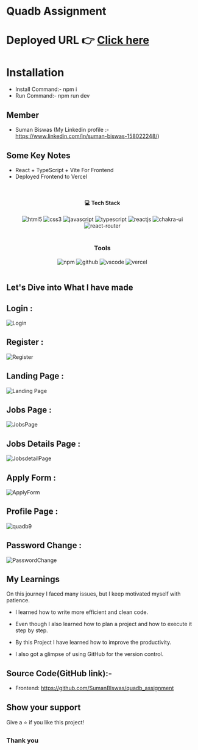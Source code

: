 # Quadb Assignment

# Deployed URL 👉 [Click here](https://quadb-assignment-puce.vercel.app/)

# Installation

- Install Command:- npm i
- Run Command:- npm run dev

## Member

- Suman Biswas (My Linkedin profile :- https://www.linkedin.com/in/suman-biswas-158022248/)
  <br/>

## Some Key Notes

- React + TypeScript + Vite For Frontend
- Deployed Frontend to Vercel

<br/>
<h4 align="center">💻 Tech Stack</h4>
 <div align="center">
 <img src = "https://img.shields.io/badge/html5-%23E34F26.svg?style=for-the-badge&logo=html5&logoColor=white" align="center" alt="html5">
 <img src = "https://img.shields.io/badge/css3-%231572B6.svg?style=for-the-badge&logo=css3&logoColor=white" align="center" alt="css3">
 <img src="https://img.shields.io/badge/javascript-%23323330.svg?style=for-the-badge&logo=javascript&logoColor=%23F7DF1E"  align="center" alt="javascript" />
   <img src="https://img.shields.io/badge/typescript-%23007ACC.svg?style=for-the-badge&logo=typescript&logoColor=white"  align="center" alt="typescript" />
 <img src="https://img.shields.io/badge/React-20232A?style=for-the-badge&logo=react&logoColor=61DAFB"  align="center" alt="reactjs" />
   <img src = "https://img.shields.io/badge/chakra ui-%234ED1C5.svg?style=for-the-badge&logo=chakraui&logoColor=white" align="center" alt="chakra-ui"/>
  <img src="https://img.shields.io/badge/React_Router-CA4245?style=for-the-badge&logo=react-router&logoColor=white"  align="center" alt="react-router" />
</div>
<br/>

<div align="center"><h3 align="center">Tools</h3> 
  <img src = "https://img.shields.io/badge/NPM-%23000000.svg?style=for-the-badge&logo=npm&logoColor=white" align="center" alt="npm">
  <img src="https://img.shields.io/badge/GitHub-100000?style=for-the-badge&logo=github&logoColor=white"  align="center" alt="github"/>
   <img src="https://img.shields.io/badge/Visual%20Studio-5C2D91.svg?style=for-the-badge&logo=visual-studio&logoColor=white"  align="center" alt="vscode"/>
    <img src="https://img.shields.io/badge/vercel-%23000000.svg?style=for-the-badge&logo=vercel&logoColor=white"  align="center" alt="vercel"/>
</div>
<br/>

## Let's Dive into What I have made


## Login :

![Login](https://github.com/SumanBlswas/quadb_assignment/assets/112753516/a6473f12-d8cb-4ab7-8fbe-453966a222ba)

## Register :

![Register](https://github.com/SumanBlswas/quadb_assignment/assets/112753516/b2bb1e69-13ec-4524-9e80-e249d18d40fb)

## Landing Page :

![Landing Page](https://github.com/SumanBlswas/quadb_assignment/assets/112753516/18cb49c6-6895-4d12-982c-e49668db94ec)

## Jobs Page :

![JobsPage](https://github.com/SumanBlswas/quadb_assignment/assets/112753516/2754580b-ba63-4a5b-9abc-e0a9fcbe6f55)

## Jobs Details Page :

![JobsdetailPage](https://github.com/SumanBlswas/quadb_assignment/assets/112753516/90040e0b-5562-4253-811e-b0cdf55ad531)

## Apply Form :

![ApplyForm](https://github.com/SumanBlswas/quadb_assignment/assets/112753516/fb9a5cb1-c25e-41f7-a3e2-3b24ce4a3587)

## Profile Page :

![quadb9](https://github.com/SumanBlswas/quadb_assignment/assets/112753516/a42c91d1-4247-49da-8223-53a7e72164ba)

## Password Change :

![PasswordChange](https://github.com/SumanBlswas/quadb_assignment/assets/112753516/799b7db6-7099-4547-9af7-0b8dd517e61e)


## My Learnings

On this journey I faced many issues, but I keep motivated myself with patience.

- I learned how to write more efficient and clean code.

- Even though I also learned how to plan a project and how to execute it step by step.

- By this Project I have learned how to improve the productivity.

- I also got a glimpse of using GitHub for the version control.

## Source Code(GitHub link):- 
- Frontend: https://github.com/SumanBlswas/quadb_assignment

## Show your support

Give a ⭐️ if you like this project!

### Thank you

